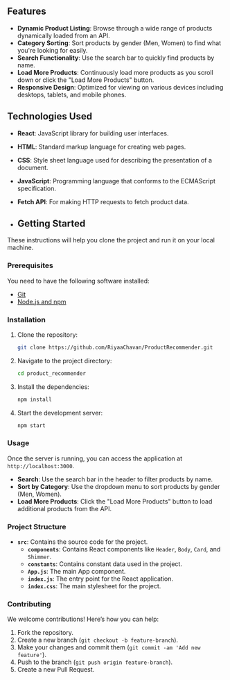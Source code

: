 
## Features

- **Dynamic Product Listing**: Browse through a wide range of products dynamically loaded from an API.
- **Category Sorting**: Sort products by gender (Men, Women) to find what you're looking for easily.
- **Search Functionality**: Use the search bar to quickly find products by name.
- **Load More Products**: Continuously load more products as you scroll down or click the "Load More Products" button.
- **Responsive Design**: Optimized for viewing on various devices including desktops, tablets, and mobile phones.

## Technologies Used


- **React**: JavaScript library for building user interfaces.
- **HTML**: Standard markup language for creating web pages.
- **CSS**: Style sheet language used for describing the presentation of a document.
- **JavaScript**: Programming language that conforms to the ECMAScript specification.
- **Fetch API**: For making HTTP requests to fetch product data.

- ## Getting Started

These instructions will help you clone the project and run it on your local machine.

### Prerequisites

You need to have the following software installed:

- [Git](https://git-scm.com/)
- [Node.js and npm](https://nodejs.org/)

### Installation

1. Clone the repository:

    ```bash
    git clone https://github.com/RiyaaChavan/ProductRecommender.git 
    ```

2. Navigate to the project directory:

    ```bash
    cd product_recommender
    ```

3. Install the dependencies:

    ```bash
    npm install
    ```

4. Start the development server:

    ```bash
    npm start
    ```

### Usage

Once the server is running, you can access the application at `http://localhost:3000`.

- **Search**: Use the search bar in the header to filter products by name.
- **Sort by Category**: Use the dropdown menu to sort products by gender (Men, Women).
- **Load More Products**: Click the "Load More Products" button to load additional products from the API.

### Project Structure

- **`src`**: Contains the source code for the project.
  - **`components`**: Contains React components like `Header`, `Body`, `Card`, and `Shimmer`.
  - **`constants`**: Contains constant data used in the project.
  - **`App.js`**: The main App component.
  - **`index.js`**: The entry point for the React application.
  - **`index.css`**: The main stylesheet for the project.

### Contributing

We welcome contributions! Here’s how you can help:

1. Fork the repository.
2. Create a new branch (`git checkout -b feature-branch`).
3. Make your changes and commit them (`git commit -am 'Add new feature'`).
4. Push to the branch (`git push origin feature-branch`).
5. Create a new Pull Request.


